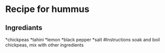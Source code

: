 # Recipe for hummus

## Ingrediants
*chickpeas
*tahini
*lemon
*black pepper
*salt
#Instructions
soak and boil chickpeas, mix with other ingredients 
